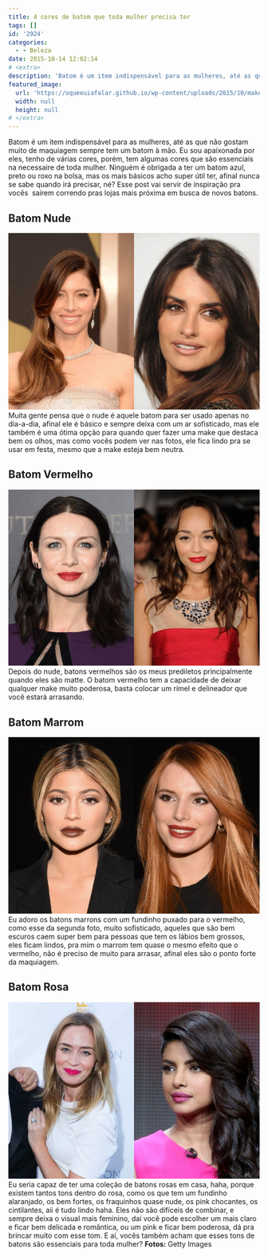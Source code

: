 ```yaml
---
title: 4 cores de batom que toda mulher precisa ter
tags: []
id: '2924'
categories:
  - - Beleza
date: 2015-10-14 12:02:14
# <extra>
description: 'Batom é um item indispensável para as mulheres, até as que não gostam muito de maquiagem sempre tem um batom à mão. Eu sou apaixonada por eles, tenho de várias cores, porém, tem algumas cores que são essenciais na necessaire de toda mulher. Ninguém é obrigada a ter um batom azul, preto ou roxo na bolsa, mas os mais básicos acho super útil ter, afinal nunca se sabe quando irá precisar, né? Esse post vai servir de inspiração pra vocês  saírem correndo pras lojas mais próxima em busca de novos batons. Batom Nude Muita gente pensa que o nude é aquele batom para ser usado apenas no dia-a-dia, afinal ele é básico e sempre deixa com um ar sofisticado, mas ele também é uma ótima opção para quando quer fazer uma make que destaca bem os olhos, mas como vocês &hellip;'
featured_image: 
  url: 'https://oqueeuiafalar.github.io/wp-content/uploads/2015/10/make-batom-nude.jpg'
  width: null
  height: null
# </extra>
---
```


Batom é um item indispensável para as mulheres, até as que não gostam muito de maquiagem sempre tem um batom à mão. Eu sou apaixonada por eles, tenho de várias cores, porém, tem algumas cores que são essenciais na necessaire de toda mulher. Ninguém é obrigada a ter um batom azul, preto ou roxo na bolsa, mas os mais básicos acho super útil ter, afinal nunca se sabe quando irá precisar, né? Esse post vai servir de inspiração pra vocês  saírem correndo pras lojas mais próxima em busca de novos batons.

## Batom Nude

[![make batom nude](/wp-content/uploads/2015/10/make-batom-nude.jpg)](/wp-content/uploads/2015/10/make-batom-nude.jpg) Muita gente pensa que o nude é aquele batom para ser usado apenas no dia-a-dia, afinal ele é básico e sempre deixa com um ar sofisticado, mas ele também é uma ótima opção para quando quer fazer uma make que destaca bem os olhos, mas como vocês podem ver nas fotos, ele fica lindo pra se usar em festa, mesmo que a make esteja bem neutra.

## Batom Vermelho

[![make batom vermelho](/wp-content/uploads/2015/10/make-batom-vermelho.jpg)](/wp-content/uploads/2015/10/make-batom-vermelho.jpg) Depois do nude, batons vermelhos são os meus prediletos principalmente quando eles são matte. O batom vermelho tem a capacidade de deixar qualquer make muito poderosa, basta colocar um rímel e delineador que você estará arrasando.

## Batom Marrom

[![make batom marrom](/wp-content/uploads/2015/10/make-batom-marrom.jpg)](/wp-content/uploads/2015/10/make-batom-marrom.jpg) Eu adoro os batons marrons com um fundinho puxado para o vermelho, como esse da segunda foto, muito sofisticado, aqueles que são bem escuros caem super bem para pessoas que tem os lábios bem grossos, eles ficam lindos, pra mim o marrom tem quase o mesmo efeito que o vermelho, não é preciso de muito para arrasar, afinal eles são o ponto forte da maquiagem.

## Batom Rosa

[![make batom rosa](/wp-content/uploads/2015/10/make-batom-rosa.jpg)](/wp-content/uploads/2015/10/make-batom-rosa.jpg) Eu seria capaz de ter uma coleção de batons rosas em casa, haha, porque existem tantos tons dentro do rosa, como os que tem um fundinho alaranjado, os bem fortes, os fraquinhos quase nude, os pink chocantes, os cintilantes, aii é tudo lindo haha. Eles não são difíceis de combinar, e sempre deixa o visual mais feminino, daí você pode escolher um mais claro e ficar bem delicada e romântica, ou um pink e ficar bem poderosa, dá pra brincar muito com esse tom. E aí, vocês também acham que esses tons de batons são essenciais para toda mulher? **Fotos:** Getty Images

